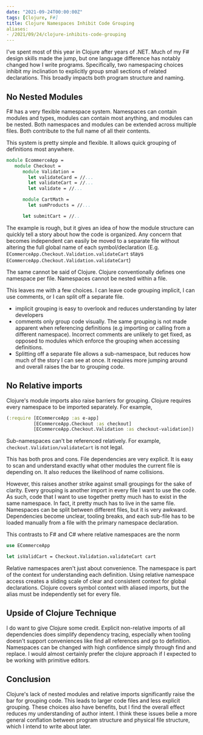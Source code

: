 ```yaml
---
date: "2021-09-24T00:00:00Z"
tags: [Clojure, F#]
title: Clojure Namespaces Inhibit Code Grouping
aliases:
- /2021/09/24/clojure-inhibits-code-grouping
---
```


I've spent most of this year in Clojure after years of .NET. Much of my F# design skills made the jump, but one language difference has notably changed how I write programs. Specifically, two namespacing choices inhibit my inclination to explicitly group small sections of related declarations. This broadly impacts both program structure and naming.
<!--more-->

## No Nested Modules

F# has a very flexible namespace system. Namespaces can contain modules and types, modules can contain most anything, and modules can be nested. Both namespaces and modules can be extended across multiple files. Both contribute to the full name of all their contents.

This system is pretty simple and flexible. It allows quick grouping of definitions most anywhere.
```fsharp
module EcommerceApp = 
   module Checkout = 
      module Validation = 
        let validateCard = //...
        let validateCart = //...
        let validate = //...

      module CartMath = 
        let sumProducts = //...

      let submitCart = //..
```

The example is rough, but it gives an idea of how the module structure can quickly tell a story about how the code is organized. Any concern that becomes independent can easily be moved to a separate file without altering the full global name of each symbol/declaration (E.g. `ECommerceApp.Checkout.Validation.validateCart` stays `ECommerceApp.Checkout.Validation.validateCart`)

The same cannot be said of Clojure. Clojure conventionally defines one namespace per file. Namespaces cannot be nested within a file.

This leaves me with a few choices. I can leave code grouping implicit, I can use comments, or I can split off a separate file.
- implicit grouping is easy to overlook and reduces understanding by later developers
- comments only group code visually. The same grouping is not made apparent when referencing definitions (e.g importing or calling from a different namespace). Incorrect comments are unlikely to get fixed, as opposed to modules which enforce the grouping when accessing definitions.
- Splitting off a separate file allows a sub-namespace, but reduces how much of the story I can see at once. It requires more jumping around and overall raises the bar to grouping code.


## No Relative imports

Clojure's module imports also raise barriers for grouping. Clojure requires every namespace to be imported separately. For example,
```clojure
(:require [ECommerceApp :as e-app]
          [ECommerceApp.Checkout :as checkout]
          [ECommerceApp.Checkout.Validation :as checkout-validation])
```

Sub-namespaces can't be referenced relatively. For example, `checkout.Validation/validateCart` is not legal.

This has both pros and cons. File dependencies are very explicit. It is easy to scan and understand exactly what other modules the current file is depending on. It also reduces the likelihood of name collisions.

However, this raises another strike against small groupings for the sake of clarity. Every grouping is another import in every file I want to use the code. As such, code that I want to use together pretty much has to exist in the same namespace. In fact, it pretty much has to live in the same file. Namespaces can be split between different files, but it is very awkward. Dependencies become unclear, tooling breaks, and each sub-file has to be loaded manually from a file with the primary namespace declaration.

This contrasts to F# and C# where relative namespaces are the norm
```fsharp
use ECommerceApp

let isValidCart = Checkout.Validation.validateCart cart
```

Relative namespaces aren't just about convenience. The namespace is part of the context for understanding each definition. Using relative namespace access creates a sliding scale of clear and consistent context for global declarations. Clojure covers symbol context with aliased imports, but the alias must be independently set for every file. 

<!-- I feel like a beginner would struggle to get anything out of this article. Too much expectation they understand namespacing -->

## Upside of Clojure Technique

I do want to give Clojure some credit. Explicit non-relative imports of all dependencies does simplify dependency tracing, especially when tooling doesn't support conveniences like find all references and go to definition. Namespaces can be changed with high confidence simply through find and replace. I would almost certainly prefer the clojure approach if I expected to be working with primitive editors.

## Conclusion

Clojure's lack of nested modules and relative imports significantly raise the bar for grouping code. This leads to larger code files and less explicit grouping. 
These choices also have benefits, but I find the overall effect reduces my understanding of author intent. I think these issues belie a more general conflation between program structure and physical file structure, which I intend to write about later.


